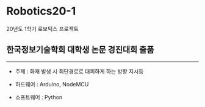 # Robotics20-1
20년도 1학기 로보틱스 프로젝트

## 한국정보기술학회 대학생 논문 경진대회 출품
-------------------------

- 주제 : 화재 발생 시 최단경로로 대피하게 하는 방향 지시등

- 하드웨어 : Arduino, NodeMCU
- 소프트웨어 : Python

